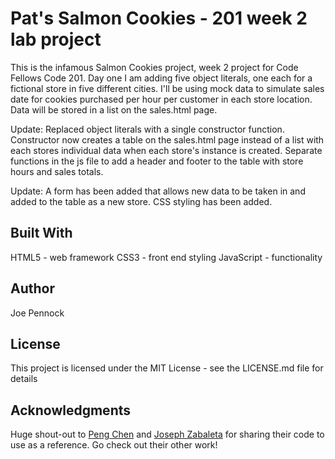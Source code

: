 # Pat's Salmon Cookies - 201 week 2 lab project

This is the infamous Salmon Cookies project, week 2 project for Code Fellows Code 201. Day one I am adding five object literals, one each for a fictional store in five different cities. I'll be using mock data to simulate sales date for cookies purchased per hour per customer in each store location. Data will be stored in a list on the sales.html page.

Update: 
Replaced object literals with a single constructor function. Constructor now creates a table on the sales.html page instead of a list with each stores individual data when each store's instance is created. Separate functions in the js file to add a header and footer to the table with store hours and sales totals.

Update: 
A form has been added that allows new data to be taken in and added to the table as a new store. CSS styling has been added.

## Built With
HTML5 - web framework
CSS3 - front end styling
JavaScript - functionality

## Author
Joe Pennock 

## License
This project is licensed under the MIT License - see the LICENSE.md file for details

## Acknowledgments
Huge shout-out to [Peng Chen](https://github.com/PengChen11) and [Joseph Zabaleta](https://github.com/joseph-zabaleta) for sharing their code to use as a reference. Go check out their other work!

